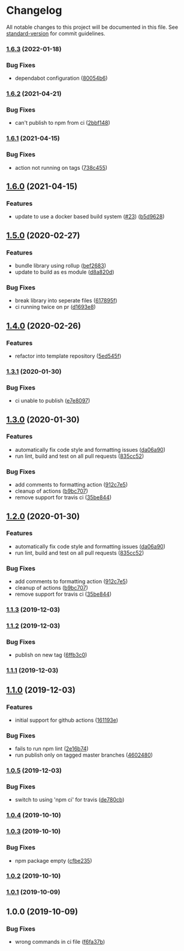 # Changelog

All notable changes to this project will be documented in this file. See [standard-version](https://github.com/conventional-changelog/standard-version) for commit guidelines.

### [1.6.3](https://github.com/NuclearRedeye/typescript-library/compare/v1.6.2...v1.6.3) (2022-01-18)


### Bug Fixes

* dependabot configuration ([80054b6](https://github.com/NuclearRedeye/typescript-library/commit/80054b6279d98299b95eb58bbb7547d734226ed1))

### [1.6.2](https://github.com/NuclearRedeye/typescript-library/compare/v1.6.1...v1.6.2) (2021-04-21)


### Bug Fixes

* can't publish to npm from ci ([2bbf148](https://github.com/NuclearRedeye/typescript-library/commit/2bbf1483228d0737420114de1344a9ee806298c9))

### [1.6.1](https://github.com/NuclearRedeye/typescript-library/compare/v1.6.0...v1.6.1) (2021-04-15)


### Bug Fixes

* action not running on tags ([738c455](https://github.com/NuclearRedeye/typescript-library/commit/738c455c404000591658ca74d1cf5ae3ab4716ff))

## [1.6.0](https://github.com/NuclearRedeye/typescript-library/compare/v1.5.0...v1.6.0) (2021-04-15)


### Features

* update to use a docker based build system ([#23](https://github.com/NuclearRedeye/typescript-library/issues/23)) ([b5d9628](https://github.com/NuclearRedeye/typescript-library/commit/b5d9628c28b81e56d3f4301f43330bc697a0c828))

## [1.5.0](https://github.com/nuclearredeye/typescript-library/compare/v1.4.0...v1.5.0) (2020-02-27)


### Features

* bundle library using rollup ([bef2683](https://github.com/nuclearredeye/typescript-library/commit/bef26836f8661c9a1bb97076a4a1f46a496e8bb9))
* update to build as es module ([d8a820d](https://github.com/nuclearredeye/typescript-library/commit/d8a820dda1d9bb067f156ee89bdcf97f43f24ca0))


### Bug Fixes

* break library into seperate files ([617895f](https://github.com/nuclearredeye/typescript-library/commit/617895f26c5cd7ce608665d2e17db1a72fe83cb6))
* ci running twice on pr ([d1693e8](https://github.com/nuclearredeye/typescript-library/commit/d1693e8414eb4796e824a971b8d6250285377e62))

## [1.4.0](https://github.com/joelsummerfield/experiment.typescript-library/compare/v1.3.1...v1.4.0) (2020-02-26)


### Features

* refactor into template repository ([5ed545f](https://github.com/joelsummerfield/experiment.typescript-library/commit/5ed545fb37357cedb886c8db4ba1beee4e142327))

### [1.3.1](https://github.com/joelsummerfield/experiment.typescript-library/compare/v1.3.0...v1.3.1) (2020-01-30)


### Bug Fixes

* ci unable to publish ([e7e8097](https://github.com/joelsummerfield/experiment.typescript-library/commit/e7e80972556bd6d398bde769767fd7ecb9d98f0e))

## [1.3.0](https://github.com/joelsummerfield/experiment.typescript-library/compare/v1.1.3...v1.3.0) (2020-01-30)


### Features

* automatically fix code style and formatting issues ([da06a90](https://github.com/joelsummerfield/experiment.typescript-library/commit/da06a90849e8893ca3d632e15b7201d9227061f9))
* run lint, build and test on all pull requests ([835cc52](https://github.com/joelsummerfield/experiment.typescript-library/commit/835cc52225cc0e5c47a67234fc66c12b54a43a45))


### Bug Fixes

* add comments to formatting action ([912c7e5](https://github.com/joelsummerfield/experiment.typescript-library/commit/912c7e52f9f3a207fc5f6ca3a690723e367612bd))
* cleanup of actions ([b9bc707](https://github.com/joelsummerfield/experiment.typescript-library/commit/b9bc707e1ea08c5f4436ebe8d7ccf7fd45533130))
* remove support for travis ci ([35be844](https://github.com/joelsummerfield/experiment.typescript-library/commit/35be844b5d55f182643e0a7b5c28ae5455c64329))

## [1.2.0](https://github.com/joelsummerfield/experiment.typescript-library/compare/v1.1.3...v1.2.0) (2020-01-30)


### Features

* automatically fix code style and formatting issues ([da06a90](https://github.com/joelsummerfield/experiment.typescript-library/commit/da06a90849e8893ca3d632e15b7201d9227061f9))
* run lint, build and test on all pull requests ([835cc52](https://github.com/joelsummerfield/experiment.typescript-library/commit/835cc52225cc0e5c47a67234fc66c12b54a43a45))


### Bug Fixes

* add comments to formatting action ([912c7e5](https://github.com/joelsummerfield/experiment.typescript-library/commit/912c7e52f9f3a207fc5f6ca3a690723e367612bd))
* cleanup of actions ([b9bc707](https://github.com/joelsummerfield/experiment.typescript-library/commit/b9bc707e1ea08c5f4436ebe8d7ccf7fd45533130))
* remove support for travis ci ([35be844](https://github.com/joelsummerfield/experiment.typescript-library/commit/35be844b5d55f182643e0a7b5c28ae5455c64329))

### [1.1.3](https://github.com/joelsummerfield/experiment.typescript-library/compare/v1.1.2...v1.1.3) (2019-12-03)

### [1.1.2](https://github.com/joelsummerfield/experiment.typescript-library/compare/v1.1.1...v1.1.2) (2019-12-03)


### Bug Fixes

* publish on new tag ([6ffb3c0](https://github.com/joelsummerfield/experiment.typescript-library/commit/6ffb3c00fdad483c706b5ad693da1a6e9a22e699))

### [1.1.1](https://github.com/joelsummerfield/experiment.typescript-library/compare/v1.1.0...v1.1.1) (2019-12-03)

## [1.1.0](https://github.com/joelsummerfield/experiment.typescript-library/compare/v1.0.5...v1.1.0) (2019-12-03)


### Features

* initial support for github actions ([161193e](https://github.com/joelsummerfield/experiment.typescript-library/commit/161193e29d04a67d94f46f8082950c4e741c5724))


### Bug Fixes

* fails to run npm lint ([2e16b74](https://github.com/joelsummerfield/experiment.typescript-library/commit/2e16b74d00e941908234484925a3cc0100364c7e))
* run publish only on tagged master branches ([4602480](https://github.com/joelsummerfield/experiment.typescript-library/commit/46024800f89ad00aa4624fee675e122f6cd40134))

### [1.0.5](https://github.com/joelsummerfield/experiment.typescript-library/compare/v1.0.4...v1.0.5) (2019-12-03)


### Bug Fixes

* switch to using 'npm ci' for travis ([de780cb](https://github.com/joelsummerfield/experiment.typescript-library/commit/de780cb9c204ce8e07481ba2091e5b4eacedd306))

### [1.0.4](https://github.com/joelsummerfield/experiment.typescript-library/compare/v1.0.3...v1.0.4) (2019-10-10)

### [1.0.3](https://github.com/joelsummerfield/experiment.typescript-library/compare/v1.0.2...v1.0.3) (2019-10-10)


### Bug Fixes

* npm package empty ([cfbe235](https://github.com/joelsummerfield/experiment.typescript-library/commit/cfbe2351e49987cd117f1a4a7f840d4870d3a377))

### [1.0.2](https://github.com/joelsummerfield/experiment.typescript-library/compare/v1.0.1...v1.0.2) (2019-10-10)

### [1.0.1](https://github.com/joelsummerfield/experiment.typescript-library/compare/v1.0.0...v1.0.1) (2019-10-09)

## 1.0.0 (2019-10-09)


### Bug Fixes

* wrong commands in ci file ([f6fa37b](https://github.com/joelsummerfield/experiment.typescript-library/commit/f6fa37bfa13a599e6110ef451a7caa62414b2ad5))
